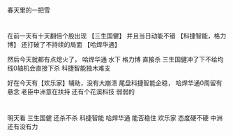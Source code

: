 #
春天里的一把雪

#
在前一天有十天翻倍个股出现 【三生国健】
并且当日动能不错 【科捷智能，格力博】
还打破了不持续的局面 【哈焊华通】

然后今天就都有点熄火了，
哈焊华通 水下
格力博 直接杀
三生国健冲了下不给均线0轴机会直接下杀
科捷智能独木难支

好在今天有【欢乐家】辅助，没有大崩溃 
尾盘科捷智能企稳，
哈焊华通0周留有悬念
老臣中洲意在扶持
还有个花溪科技 弱弱的

#
明天看
三生国健 还杀不杀
科捷智能 哈焊华通 能否稳住
欢乐家 态度硬不硬
中洲还有没有力